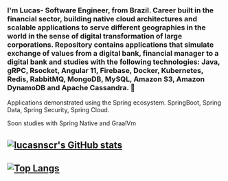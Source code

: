 ### I'm Lucas- Software Engineer, from Brazil. Career built in the financial sector, building native cloud architectures and scalable applications to serve different geographies in the world in the sense of digital transformation of large corporations. Repository contains applications that simulate exchange of values from a digital bank, financial manager to a digital bank and studies with the following technologies: Java, gRPC, Rsocket, Angular 11, Firebase, Docker, Kubernetes, Redis, RabbitMQ, MongoDB, MySQL, Amazon S3, Amazon DynamoDB and Apache Cassandra. 👋

Applications demonstrated using the Spring ecosystem. SpringBoot, Spring Data, Spring Security, Spring Cloud.

Soon studies with Spring Native and GraalVm


## [![lucasnscr's GitHub stats](https://github-readme-stats.vercel.app/api?username=lucasnscr)](https://github.com/lucasnscr/github-readme-stats)
## [![Top Langs](https://github-readme-stats.vercel.app/api/top-langs/?username=lucasnscr&layout=compact)](https://github.com/lucasnscr/github-readme-stats)
